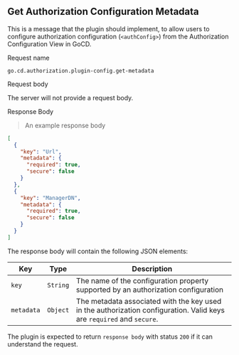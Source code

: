 ## Get Authorization Configuration Metadata

This is a message that the plugin should implement, to allow users to configure authorization configuration (`<authConfig>`) from the Authorization Configuration View in GoCD.

<p class='request-name-heading'>Request name</p>

`go.cd.authorization.plugin-config.get-metadata`

<p class='request-body-heading'>Request body</p>

The server will not provide a request body.
 
<p class='response-code-heading'>Response Body</p>

> An example response body

```json
[
  {
    "key": "Url",
    "metadata": {
      "required": true,
      "secure": false
    }
  }, 
  {
    "key": "ManagerDN",
    "metadata": {
      "required": true,
      "secure": false
    }
  }
]
```

The response body will contain the following JSON elements:

<p class='attributes-table-follows'></p>

| Key          | Type      | Description |
| ------------ | --------- | ----------- |
| `key`        | `String`  | The name of the configuration property supported by an authorization configuration |
| `metadata`   | `Object`  | The metadata associated with the key used in the authorization configuration. Valid keys are `required` and `secure`. |

The plugin is expected to return `response body` with status `200` if it can understand the request.
